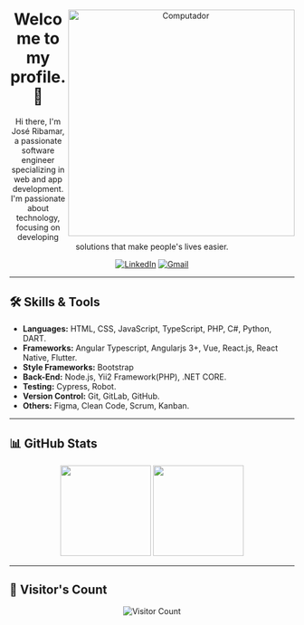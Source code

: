 <div align="center">
  <img src="https://raw.githubusercontent.com/MicaelliMedeiros/micaellimedeiros/master/image/computer-illustration.png" width="400px" align="right" alt="Computador">
  
  # Welcome to my profile. 👋
  
  Hi there, I'm José Ribamar, a passionate software engineer specializing in web and app development. I'm passionate about technology, focusing on developing solutions that make people's lives easier.
  
   [![LinkedIn](https://img.shields.io/badge/-LinkedIn-%230077B5?style=for-the-badge&logo=linkedin&logoColor=white)](https://www.linkedin.com/in/josé-ribamar-041394178)
   [![Gmail](https://img.shields.io/badge/-Gmail-%23333?style=for-the-badge&logo=gmail&logoColor=white)](mailto:queirozsnr@gmail.com)
</div>

---

## 🛠️ Skills & Tools

- **Languages:** HTML, CSS, JavaScript, TypeScript, PHP, C#, Python, DART.
- **Frameworks:** Angular Typescript, Angularjs 3+, Vue, React.js, React Native, Flutter.
- **Style Frameworks:** Bootstrap
- **Back-End:** Node.js, Yii2 Framework(PHP), .NET CORE.
- **Testing:** Cypress, Robot.
- **Version Control:** Git, GitLab, GitHub.
- **Others:** Figma, Clean Code, Scrum, Kanban.

---

## 📊 GitHub Stats

<div align="center">
  <img height="160em" src="https://github-readme-stats.vercel.app/api?username=Queirozsnr&show_icons=true&theme=dark&include_all_commits=true&count_private=true"/>
  <img height="160em" src="https://github-readme-stats.vercel.app/api/top-langs/?username=Queirozsnr&layout=compact&langs_count=7&theme=dark"/>
</div>

---

## 👀 Visitor's Count

<div align="center">
  <img src="https://profile-counter.glitch.me/{Queirozsnr}/count.svg" alt="Visitor Count" />
</div>
